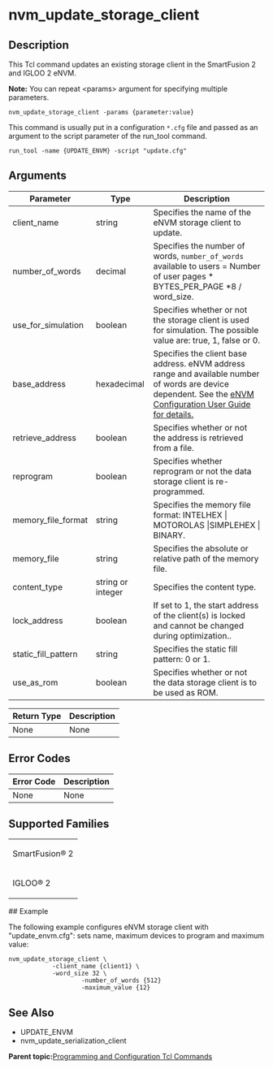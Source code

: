 # nvm\_update\_storage\_client

## Description

This Tcl command updates an existing storage client in the SmartFusion 2 and IGLOO 2 eNVM.

**Note:** You can repeat &lt;params&gt; argument for specifying multiple parameters.

```
nvm_update_storage_client -params {parameter:value}
```

This command is usually put in a configuration `*.cfg` file and passed as an<br /> argument to the script parameter of the run\_tool command.

```
run_tool -name {UPDATE_ENVM} -script "update.cfg"
```

## Arguments

|Parameter|Type|Description|
|---------|----|-----------|
|client\_name|string|Specifies the name of the eNVM storage client to update.|
|number\_of\_words|decimal|Specifies the number of words, `number_of_words` available to users = Number of user pages \* BYTES\_PER\_PAGE \*8 / word\_size.|
|use\_for\_simulation|boolean|Specifies whether or not the storage client is used for simulation. The possible value are: true, 1, false or 0.|
|base\_address|hexadecimal|Specifies the client base address. eNVM address range and available number of words are device dependent. See the [eNVM Configuration User Guide for details.](https://coredocs.s3.amazonaws.com/Libero/SmartFusion2MSS/MSS_ENVM/sf2_mss_envm_config_ug_1.pdf)|
|retrieve\_address|boolean|Specifies whether or not the address is retrieved from a file.|
|reprogram|boolean|Specifies whether reprogram or not the data storage client is re-programmed.|
|memory\_file\_format|string|Specifies the memory file format: INTELHEX \| MOTOROLAS \|SIMPLEHEX \| BINARY.|
|memory\_file|string|Specifies the absolute or relative path of the memory file.|
|content\_type|string or integer|Specifies the content type.|
|lock\_address|boolean|If set to 1, the start address of the client\(s\) is locked and cannot be changed during optimization..|
|static\_fill\_pattern|string|Specifies the static fill pattern: 0 or 1.|
|use\_as\_rom|boolean|Specifies whether or not the data storage client is to be used as ROM.|

|Return Type|Description|
|-----------|-----------|
|None|None|

## Error Codes

|Error Code|Description|
|----------|-----------|
|None|None|

## Supported Families

<table id="GUID-0D42FD9C-3B7A-4B80-BB9A-7EC50C23F73E"><tbody><tr><td>

SmartFusion® 2

</td></tr><tr><td>

IGLOO® 2

</td></tr></tbody>
</table>## Example

The following example configures eNVM storage client with "update\_envm.cfg": sets name, maximum devices to program and maximum value:

```
nvm_update_storage_client \
		    -client_name {client1} \
		    -word_size 32 \
                    -number_of_words {512}
                    -maximum_value {12}
```

## See Also

-   UPDATE\_ENVM
-   nvm\_update\_serialization\_client

**Parent topic:**[Programming and Configuration Tcl Commands](GUID-B021E93C-650D-42F1-B90A-AE43EE93E641.md)

